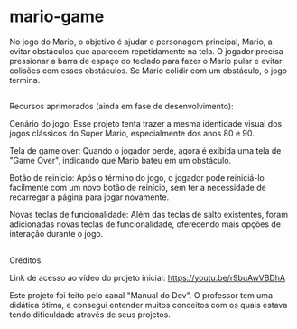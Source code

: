 # mario-game

No jogo do Mario, o objetivo é ajudar o personagem principal, Mario, a evitar obstáculos que aparecem repetidamente na tela. O jogador precisa pressionar a barra de espaço do teclado para fazer o Mario pular e evitar colisões com esses obstáculos. Se Mario colidir com um obstáculo, o jogo termina.


<h2 dir="auto"></h2>


Recursos aprimorados (ainda em fase de desenvolvimento):

Cenário do jogo: Esse projeto tenta trazer a mesma identidade visual dos jogos clássicos do Super Mario, especialmente dos anos 80 e 90. 

Tela de game over: Quando o jogador perde, agora é exibida uma tela de "Game Over", indicando que Mario bateu em um obstáculo. 

Botão de reinício: Após o término do jogo, o jogador pode reiniciá-lo facilmente com um novo botão de reinício, sem ter a necessidade de recarregar a página para jogar novamente.

Novas teclas de funcionalidade: Além das teclas de salto existentes, foram adicionadas novas teclas de funcionalidade, oferecendo mais opções de interação durante o jogo.


<h2 dir="auto"></h2>

Créditos 

Link de acesso ao vídeo do projeto inicial: https://youtu.be/r9buAwVBDhA

Este projeto foi feito pelo canal "Manual do Dev". O professor tem uma didática ótima, e consegui entender muitos conceitos com os quais estava tendo dificuldade através de seus projetos.


